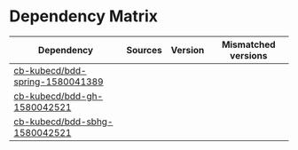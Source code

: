 # Dependency Matrix

Dependency | Sources | Version | Mismatched versions
---------- | ------- | ------- | -------------------
[cb-kubecd/bdd-spring-1580041389](https://github.com/cb-kubecd/bdd-spring-1580041389.git) |  | []() | 
[cb-kubecd/bdd-gh-1580042521](https://github.com/cb-kubecd/bdd-gh-1580042521.git) |  | []() | 
[cb-kubecd/bdd-sbhg-1580042521](https://github.com/cb-kubecd/bdd-sbhg-1580042521.git) |  | []() | 
